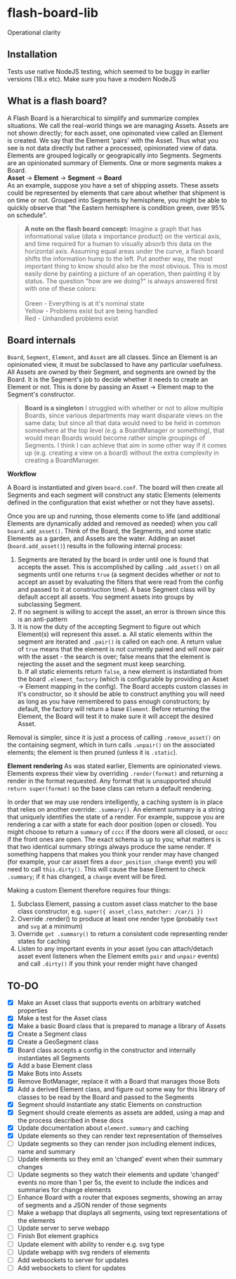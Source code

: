 # flash-board-lib
Operational clarity

## Installation
Tests use native NodeJS testing, which seemed to be buggy in earlier versions (18.x etc).   Make sure you have a modern NodeJS


## What is a flash board?

A Flash Board is a hierarchical to simplify and summarize complex situations.  We call the real-world things we are managing Assets.   Assets are not shown directly; for each asset, one opinonated view called an Element is created.  We say that the Element 'pairs' with the Asset. Thus what you see is not data directly but rather a processed, opinionated view of data.  Elements are grouped logically or geograpically into Segments.  Segments are an opinionated summary of Elements.  One or more segments makes a Board.
<br>
**Asset** → **Element** → **Segment** → **Board**
<br>
As an example, suppose you have a set of shipping assets.  These assets could be represented by elements that care about whether that shipment is on time or not.  Grouped into Segments by hemisphere, you might be able to quickly observe that "the Eastern hemisphere is condition green, over 95% on schedule".

> **A note on the flash board concept:** Imagine a graph that has informational value (data x importance product) on the vertical axis, and time required for a human to visually absorb this data on the horizontal axis.  Assuming equal areas under the curve, a flash board shifts the information hump to the left.  Put another way, the most important thing to know should also be the most obvious.  This is most easily done by painting a picture of an operation, then painting it by status.  The question "how are we doing?" is always answered first with one of these colors:<br><br>
Green - Everything is at it's nominal state<br>
Yellow - Problems exist but are being handled<br>
Red - Unhandled problems exist

## Board internals

`Board`, `Segment`, `Element`, and `Asset` are all classes.  Since an Element is an opinionated view, it must be subclassed to have any particular usefulness.  All Assets are owned by their Segment, and segments are owned by the Board.  It is the Segment's job to decide whether it needs to create an Element or not.  This is done by passing an Asset → Element map to the Segment's constructor.

> **Board is a singleton** I struggled with whether or not to allow multiple Boards, since various departments may want disparate views on the same data; but since all that data would need to be held in common somewhere at the top level (e.g. a BoardManager or something), that would mean Boards would become rather simple groupings of Segments.  I think I can achieve that aim in some other way if it comes up (e.g. creating a view on a board) without the extra complexity in creating a BoardManager.  

**Workflow**

A Board is instantiated and given `board.conf`.  The board will then create all Segments and each segment will construct any static Elements (elements defined in the configuration that exist whether or not they have assets). 

Once you are up and running, those elements come to life (and additional Elements are dynamically added and removed as needed) when you call `board.add_asset()`.  Think of the Board, the Segments, and some static Elements as a garden, and Assets are the water.  Adding an asset (`board.add_asset()`) results in the following internal process:

1. Segments are iterated by the board in order until one is found that accepts the asset.  This is accomplished by calling `.add_asset()` on all segments until one returns `true` (a segment decides whether or not to accept an asset by evaluating the filters that were read from the config and passed to it at constriuction time).  A base Segment class will by default accept all assets.  You segment assets into groups by subclassing Segment.
2. If no segment is willing to accept the asset, an error is thrown since this is an anti-pattern
3. It is now the duty of the accepting Segment to figure out which Element(s) will represent this asset.
	a. All static elements within the segment are iterated and `.pair()` is called on each one.  A return value of `true` means that the element is not currently paired and will now pair with the asset - the search is over; false means that the element is rejecting the asset and the segment must keep searching.  
	b. If all static elements return `false`, a new element is instantiated from the board `.element_factory` (which is configurable by providing an Asset -> Element mapping in the config).  The Board accepts custom classes in it's constructor, so it should be able to construct anything you will need as long as you have remembered to pass enough constructors;  by default, the factory will return a base `Element`.  Before returning the Element, the Board will test it to make sure it will accept the desired Asset.

Removal is simpler, since it is just a process of calling `.remove_asset()` on the containing segment, which in turn calls `.unpair()` on the associated elements; the element is then pruned (unless it is `.static`). 

**Element rendering**
As was stated earlier, Elements are opinionated views.  Elements express their view by overriding `.render(format)` and returning a render in the format requested.  Any format that is unsupported should `return super(format)` so the base class can return a default rendering.

In order that we may use renders intelligently, a caching system is in place that relies on another override: `.summary()`.  An element summary is a string that uniquely identifies the state of a render.  For example, suppose you are rendering a car with a state for each door position (open or closed).  You might choose to return a `summary` of `cccc` if the doors were all closed, or `oocc` if the front ones are open.  The exact schema is up to you; what matters is that two identical summary strings always produce the same render.  If something happens that makes you think your render may have changed (for example, your car asset fires a `door_position_change` event) you will need to call `this.dirty()`.  This will cause the base Element to check `.summary`; if it has changed, a `change` event will be fired.

Making a custom Element therefore requires four things:
1. Subclass Element, passing a custom asset class matcher to the base class constructor, e.g. `super({ asset_class_matcher: /car/i })`
2. Override .render() to produce at least one render type (probably `text` and `svg` at a minimum)
3. Override `get .summary()` to return a consistent code representing render states for caching
4. Listen to any important events in your asset (you can attach/detach asset event listeners when the Element emits `pair` and `unpair` events) and call `.dirty()` if you think your render might have changed


## TO-DO
- [x] Make an Asset class that supports events on arbitrary watched properties
- [x] Make a test for the Asset class
- [x] Make a basic Board class that is prepared to manage a library of Assets
- [x] Create a Segment class
- [x] Create a GeoSegment class
- [x] Board class accepts a config in the constructor and internally instantiates all Segments
- [x] Add a base Element class
- [x] Make Bots into Assets
- [x] Remove BotManager, replace it with a Board that manages those Bots
- [x] Add a derived Element class, and figure out some way for this library of classes to be read by the Board and passed to the Segments
- [x] Segment should instantiate any static Elements on construction
- [x] Segment should create elements as assets are added, using a map and the process described in these docs
- [x] Update documentation about `element.summary` and caching
- [x] Update elements so they can render text representation of themselves
- [ ] Update segments so they can render json including element indices, name and summary
- [ ] Update elements so they emit an 'changed' event when their summary changes
- [ ] Update segments so they watch their elements and update 'changed' events no more than 1 per 5s, the event to include the indices and summaries for change elements
- [ ] Enhance Board with a router that exposes segments, showing an array of segments and a JSON render of those segments
- [ ] Make a webapp that displays all segments, using text representations of the elements
- [ ] Update server to serve webapp
- [ ] Finish Bot element graphics
- [ ] Update element with ability to render e.g. svg type 
- [ ] Update webapp with svg renders of elements
- [ ] Add websockets to server for updates
- [ ] Add websockets to client for updates
